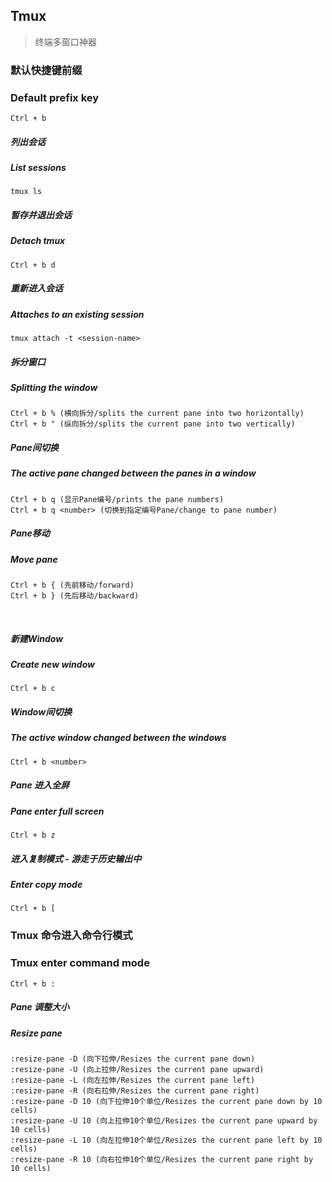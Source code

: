 ## Tmux
> 终端多窗口神器

### 默认快捷键前缀
### Default prefix key
```
Ctrl + b
```

##### 列出会话
##### List sessions
```
tmux ls
```

##### 暂存并退出会话
##### Detach tmux
```
Ctrl + b d
```

##### 重新进入会话
##### Attaches to an existing session
```
tmux attach -t <session-name>
```

##### 拆分窗口
##### Splitting the window
```
Ctrl + b % (横向拆分/splits the current pane into two horizontally)
Ctrl + b " (纵向拆分/splits the current pane into two vertically)
```

##### Pane间切换
##### The active pane changed between the panes in a window
```
Ctrl + b q (显示Pane编号/prints the pane numbers)
Ctrl + b q <number> (切换到指定编号Pane/change to pane number)
```

##### Pane移动
##### Move pane
```
Ctrl + b { (先前移动/forward)
Ctrl + b } (先后移动/backward)
```

<br />

##### 新建Window
##### Create new window
```
Ctrl + b c
```

##### Window间切换
##### The active window changed between the windows
```
Ctrl + b <number>
```

##### Pane 进入全屏
##### Pane enter full screen
```
Ctrl + b z
```

##### 进入复制模式 - 游走于历史输出中
##### Enter copy mode
```
Ctrl + b [
```

### Tmux 命令进入命令行模式
### Tmux enter command mode
```
Ctrl + b :
```

##### Pane 调整大小
##### Resize pane
```
:resize-pane -D (向下拉伸/Resizes the current pane down)
:resize-pane -U (向上拉伸/Resizes the current pane upward)
:resize-pane -L (向左拉伸/Resizes the current pane left)
:resize-pane -R (向右拉伸/Resizes the current pane right)
:resize-pane -D 10 (向下拉伸10个单位/Resizes the current pane down by 10 cells)
:resize-pane -U 10 (向上拉伸10个单位/Resizes the current pane upward by 10 cells)
:resize-pane -L 10 (向左拉伸10个单位/Resizes the current pane left by 10 cells)
:resize-pane -R 10 (向右拉伸10个单位/Resizes the current pane right by 10 cells)
```